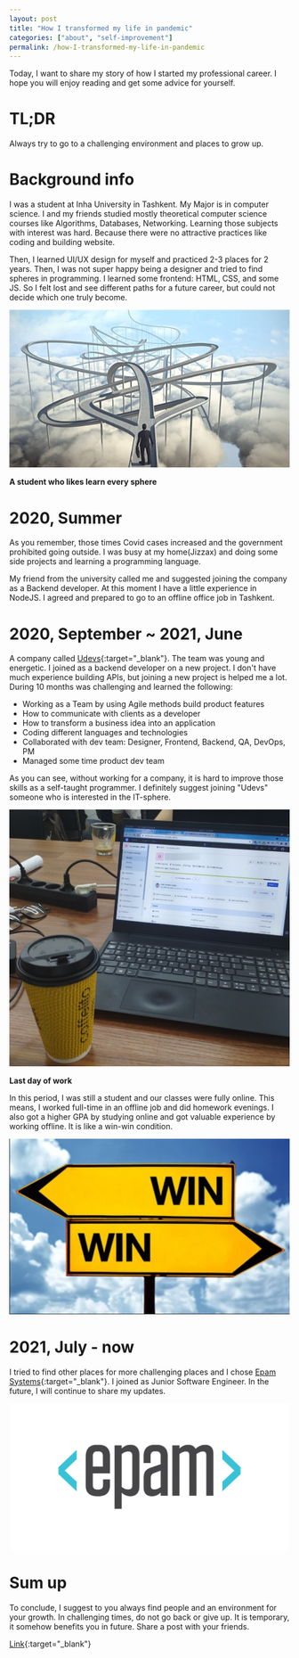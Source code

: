 ```yaml
---
layout: post
title: "How I transformed my life in pandemic"
categories: ["about", "self-improvement"]
permalink: /how-I-transformed-my-life-in-pandemic
---
```


Today, I want to share my story of how I started my professional career. I hope you will enjoy reading and get some advice for yourself.

# TL;DR

Always try to go to a challenging environment and places to grow up.

# Background info

I was a student at Inha University in Tashkent. My Major is in computer science. I and my friends studied mostly theoretical computer science courses like Algorithms, Databases, Networking. Learning those subjects with interest was hard. Because there were no attractive practices like coding and building website. 

Then, I learned UI/UX design for myself and practiced 2-3 places for 2 years. Then, I was not super happy being a designer and tried to find spheres in programming. I learned some frontend: HTML, CSS, and some JS. So I felt lost and see different paths for a future career, but could not decide which one truly become.

![A student who likes learn every sphere](/assets/2021-12-16-tranformation/path.jpg)

**A student who likes learn every sphere**

# 2020, Summer

As you remember, those times Covid cases increased and the government prohibited going outside. I was busy at my home(Jizzax) and doing some side projects and learning a programming language.

My friend from the university called me and suggested joining the company as a Backend developer. At this moment I have a little experience in NodeJS. I agreed and prepared to go to an offline office job in Tashkent.

# 2020, September ~ 2021, June

A company called [Udevs](https://t.me/udevs_news){:target="_blank"}. The team was young and energetic. I joined as a backend developer on a new project. I don't have much experience building APIs, but joining a new project is helped me a lot. During 10 months was challenging and learned the following:

- Working as a Team by using Agile methods build product features
- How to communicate with clients as a developer
- How to transform a business idea into an application
- Coding different languages and technologies
- Collaborated with dev team: Designer, Frontend, Backend, QA, DevOps, PM
- Managed some time product dev team

As you can see, without working for a company, it is hard to improve those skills as a self-taught programmer. I definitely suggest joining "Udevs" someone who is interested in the IT-sphere.

![Last day of work](/assets/2021-12-16-tranformation/last-day.jpg)

**Last day of work**

In this period, I was still a student and our classes were fully online. This means, I worked full-time in an offline job and did homework evenings. I also got a higher GPA by studying online and got valuable experience by working offline. It is like a win-win condition.

![Last day of work](/assets/2021-12-16-tranformation/win.jpg)

# 2021, July - now

I tried to find other places for more challenging places and I chose [Epam Systems](https://epam.com/){:target="_blank"}. I joined as Junior Software Engineer. In the future, I will continue to share my updates.

![Last day of work](/assets/2021-12-16-tranformation/epam.jpg)

# Sum up

To conclude, I suggest to you always find people and an environment for your growth. In challenging times, do not go back or give up. It is temporary, it somehow benefits you in future.  Share a post with your friends.

[Link](https://t.me/nodir_adventure/235){:target="_blank"}
